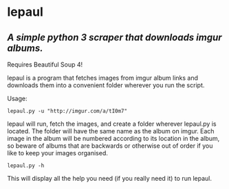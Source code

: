 lepaul
======
## *A simple python 3 scraper that downloads imgur albums.*

Requires Beautiful Soup 4!

lepaul is a program that fetches images from imgur album links and downloads them into a convenient folder wherever you run the script.

Usage:
    
    lepaul.py -u "http://imgur.com/a/tI0m7"
   lepaul will run, fetch the images, and create a folder wherever lepaul.py is located.
   The folder will have the same name as the album on imgur. Each image in the album will be numbered
   according to its location in the album, so beware of albums that are backwards or otherwise out of order if
   you like to keep your images organised.
   
    lepaul.py -h
   This will display all the help you need (if you really need it) to run lepaul.
